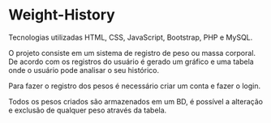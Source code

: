 # Weight-History

Tecnologias utilizadas HTML, CSS, JavaScript, Bootstrap, PHP e MySQL.

O projeto consiste em um sistema de registro de peso ou massa corporal. De acordo com os registros do usuário é gerado um gráfico e uma tabela onde o usuário pode analisar o seu histórico.

Para fazer o registro dos pesos é necessário criar um conta e fazer o login.

Todos os pesos criados são armazenados em um BD, é possível a alteração e exclusão de qualquer peso através da tabela.
